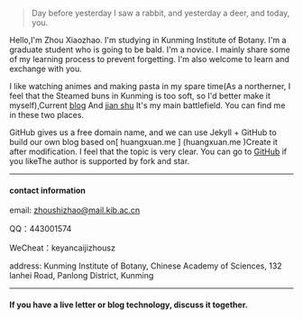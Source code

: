 > Day before yesterday I saw a rabbit, and yesterday a deer, and today, you.

Hello,I'm Zhou Xiaozhao. I'm studying in Kunming Institute of Botany. I'm a graduate student who is going to be bald. I'm a novice. I mainly share some of my learning process to prevent forgetting. I'm also welcome to learn and exchange with you.

I like watching animes and making pasta in my spare time(As a northerner, I feel that the Steamed buns in Kunming is too soft, so I'd better make it myself),Current [blog](www.zhouxiaozhao.cn ) And [jian shu](https://www.jianshu.com/u/e774b57cc676 ) It's my main battlefield. You can find me in these two places.

GitHub gives us a free domain name, and we can use Jekyll + GitHub to build our own blog based on[ huangxuan.me ] (huangxuan.me )Create it after modification. I feel that the topic is very clear. You can go to [GitHub](https://github.com/Huxpro/huxpro.github.io) if you likeThe author is supported by fork and star.

---

#### contact information

email: zhoushizhao@mail.kib.ac.cn

QQ：443001574

WeCheat：keyancaijizhousz

address: Kunming Institute of Botany, Chinese Academy of Sciences, 132 lanhei Road, Panlong District, Kunming

---
#### If you have a live letter or blog technology, discuss it together.
